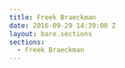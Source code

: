 ```yaml
---
title: Freek Braeckman
date: 2016-09-29 14:39:00 Z
layout: bare.sections
sections:
  - Freek Braeckman
---
```


